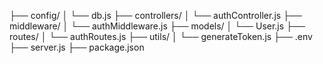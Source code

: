 ├── config/
│   └── db.js
├── controllers/
│   └── authController.js
├── middleware/
│   └── authMiddleware.js
├── models/
│   └── User.js
├── routes/
│   └── authRoutes.js
├── utils/
│   └── generateToken.js
├── .env
├── server.js
├── package.json